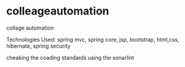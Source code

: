# colleageautomation
collage automation

Technologies Used:
spring mvc, 
spring core, 
jsp, bootstrap, html,css,
hibernate, 
spring security

cheaking the coading standards using the sonarlint

